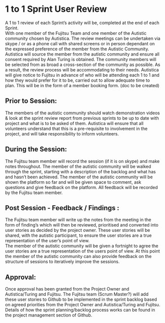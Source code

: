# 1 to 1 Sprint User Review 

A 1 to 1 review of each Sprint’s activity will be, completed at the end of each Sprint.  
With one member of the Fujitsu Team and one member of the Autistic community chosen by Autistica. 
The review meetings can be undertaken via skype / or as a phone call with shared screens or in person dependant on the expressed preference of the member from the Autistic Community. 
Autistica will source the member from the autistic community and ensure all consent required by Alan Turing is obtained. The community members will be selected from as broad a cross-section of the community as possible. As a result, the review process will be accommodating to their needs. 
Autistica will give notice to Fujitsu in advance of who will be attending each 1 to 1 and how they would prefer for it to be, carried out to allow adequate time to plan. This will be in the form of a member booking form. (doc to be created) 

## Prior to Session:

The members of the autistic community should watch demonstration videos & look at the sprint review report from previous sprints to be up to date with project and what is to be asked of them.
Autistica will ensure that all volunteers understand that this is a pre-requisite to involvement in the project, and will take responsibility to inform volunteers.

## During the Session:

The Fujitsu team member will record the session (if it is on skype) and make notes throughout. 
The member of the autistic community will be walked through the sprint, starting with a description of the backlog and what has and hasn’t been achieved. 
The member of the autistic community will be shown the platform so far and will be given space to comment, ask questions and give feedback on the platform. 
All feedback will be recorded by the Fujitsu team member.

## Post Session - Feedback / Findings :

The Fujitsu team member will write up the notes from the meeting in the form of finding’s which will then be reviewed, prioritised and converted into user stories as decided by the project owner. 
These user stories will be shared, with the autistic participant, to ensure the user stories are a true representation of the user’s point of view.   
The member of the autistic community will be given a fortnight to agree the user stories are a true representation of the users point of view. 
At this point the member of the autistic community can also provide feedback on the structure of sessions to iteratively improve the sessions. 

## Approval:

Once approval has been granted from the Project Owner and Autistica/Turing and Fujitsu.
The Fujitsu team (Scrum Master?) will add these user stories to Github to be implemented in the sprint backlog based on agreed priorities from the Project Owner and Autistica/Turing and Fujitsu.
Details of how the sprint planning/backlog process works can be found in the project management section of Github.
